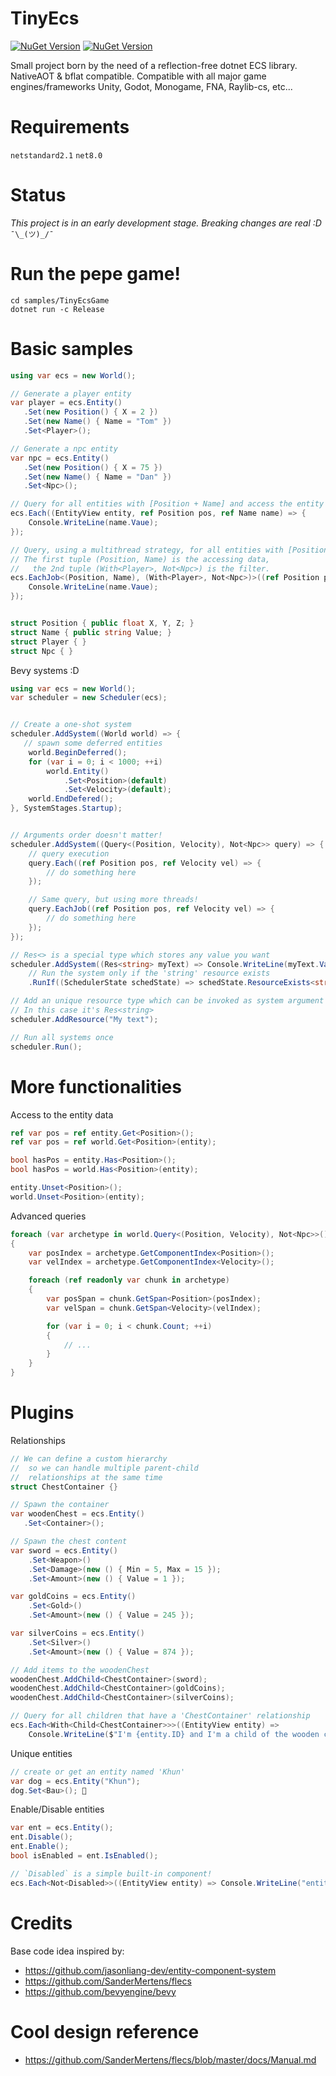 # TinyEcs

[![NuGet Version](https://img.shields.io/nuget/v/TinyEcs.Main?label=TinyEcs)](https://www.nuget.org/packages/TinyEcs.Main)
[![NuGet Version](https://img.shields.io/nuget/v/TinyEcs.Plugins?label=TinyEcs.Plugins)](https://www.nuget.org/packages/TinyEcs.Plugins)

Small project born by the need of a reflection-free dotnet ECS library.<br>
NativeAOT & bflat compatible.
Compatible with all major game engines/frameworks Unity, Godot, Monogame, FNA, Raylib-cs, etc...

# Requirements

`netstandard2.1` `net8.0`

# Status

<i>This project is in an early development stage. Breaking changes are real :D</i> `¯\_(ツ)_/¯`

# Run the pepe game!

```
cd samples/TinyEcsGame
dotnet run -c Release
```

# Basic samples

```csharp
using var ecs = new World();

// Generate a player entity
var player = ecs.Entity()
   .Set(new Position() { X = 2 })
   .Set(new Name() { Name = "Tom" })
   .Set<Player>();

// Generate a npc entity
var npc = ecs.Entity()
   .Set(new Position() { X = 75 })
   .Set(new Name() { Name = "Dan" })
   .Set<Npc>();

// Query for all entities with [Position + Name] and access the entity associated
ecs.Each((EntityView entity, ref Position pos, ref Name name) => {
    Console.WriteLine(name.Vaue);
});

// Query, using a multithread strategy, for all entities with [Position + Name + Player], without [Npc].
// The first tuple (Position, Name) is the accessing data,
//   the 2nd tuple (With<Player>, Not<Npc>) is the filter.
ecs.EachJob<(Position, Name), (With<Player>, Not<Npc>)>((ref Position pos, ref Name name) => {
    Console.WriteLine(name.Vaue);
});


struct Position { public float X, Y, Z; }
struct Name { public string Value; }
struct Player { }
struct Npc { }
```

Bevy systems :D

```csharp
using var ecs = new World();
var scheduler = new Scheduler(ecs);


// Create a one-shot system
scheduler.AddSystem((World world) => {
   // spawn some deferred entities
    world.BeginDeferred();
    for (var i = 0; i < 1000; ++i)
        world.Entity()
            .Set<Position>(default)
            .Set<Velocity>(default);
    world.EndDefered();
}, SystemStages.Startup);


// Arguments order doesn't matter!
scheduler.AddSystem((Query<(Position, Velocity), Not<Npc>> query) => {
	// query execution
	query.Each((ref Position pos, ref Velocity vel) => {
		// do something here
	});

	// Same query, but using more threads!
	query.EachJob((ref Position pos, ref Velocity vel) => {
		// do something here
	});
});

// Res<> is a special type which stores any value you want
scheduler.AddSystem((Res<string> myText) => Console.WriteLine(myText.Value))
    // Run the system only if the 'string' resource exists
    .RunIf((SchedulerState schedState) => schedState.ResourceExists<string>());

// Add an unique resource type which can be invoked as system argument
// In this case it's Res<string>
scheduler.AddResource("My text");

// Run all systems once
scheduler.Run();
```

# More functionalities

Access to the entity data

```csharp
ref var pos = ref entity.Get<Position>();
ref var pos = ref world.Get<Position>(entity);

bool hasPos = entity.Has<Position>();
bool hasPos = world.Has<Position>(entity);

entity.Unset<Position>();
world.Unset<Position>(entity);
```

Advanced queries

```csharp
foreach (var archetype in world.Query<(Position, Velocity), Not<Npc>>())
{
	var posIndex = archetype.GetComponentIndex<Position>();
	var velIndex = archetype.GetComponentIndex<Velocity>();

	foreach (ref readonly var chunk in archetype)
	{
		var posSpan = chunk.GetSpan<Position>(posIndex);
		var velSpan = chunk.GetSpan<Velocity>(velIndex);

		for (var i = 0; i < chunk.Count; ++i)
		{
			// ...
		}
	}
}
```

# Plugins

Relationships

```csharp
// We can define a custom hierarchy
//  so we can handle multiple parent-child
//  relationships at the same time
struct ChestContainer {}

// Spawn the container
var woodenChest = ecs.Entity()
   .Set<Container>();

// Spawn the chest content
var sword = ecs.Entity()
    .Set<Weapon>()
    .Set<Damage>(new () { Min = 5, Max = 15 });
    .Set<Amount>(new () { Value = 1 });

var goldCoins = ecs.Entity()
    .Set<Gold>()
    .Set<Amount>(new () { Value = 245 });

var silverCoins = ecs.Entity()
    .Set<Silver>()
    .Set<Amount>(new () { Value = 874 });

// Add items to the woodenChest
woodenChest.AddChild<ChestContainer>(sword);
woodenChest.AddChild<ChestContainer>(goldCoins);
woodenChest.AddChild<ChestContainer>(silverCoins);

// Query for all children that have a 'ChestContainer' relationship
ecs.Each<With<Child<ChestContainer>>>((EntityView entity) =>
    Console.WriteLine($"I'm {entity.ID} and I'm a child of the wooden chest!"));
```

Unique entities

```csharp
// create or get an entity named 'Khun'
var dog = ecs.Entity("Khun");
dog.Set<Bau>(); 🐶
```

Enable/Disable entities

```csharp
var ent = ecs.Entity();
ent.Disable();
ent.Enable();
bool isEnabled = ent.IsEnabled();

// `Disabled` is a simple built-in component!
ecs.Each<Not<Disabled>>((EntityView entity) => Console.WriteLine("entity {0}", entity.ID));
```

# Credits

Base code idea inspired by:

-   https://github.com/jasonliang-dev/entity-component-system
-   https://github.com/SanderMertens/flecs
-   https://github.com/bevyengine/bevy

# Cool design reference

-   https://github.com/SanderMertens/flecs/blob/master/docs/Manual.md
